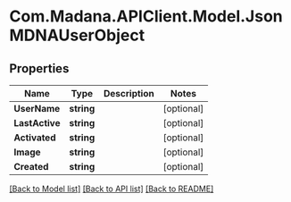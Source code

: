 
# Com.Madana.APIClient.Model.JsonMDNAUserObject

## Properties

Name | Type | Description | Notes
------------ | ------------- | ------------- | -------------
**UserName** | **string** |  | [optional] 
**LastActive** | **string** |  | [optional] 
**Activated** | **string** |  | [optional] 
**Image** | **string** |  | [optional] 
**Created** | **string** |  | [optional] 

[[Back to Model list]](../README.md#documentation-for-models)
[[Back to API list]](../README.md#documentation-for-api-endpoints)
[[Back to README]](../README.md)


